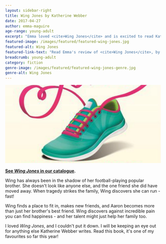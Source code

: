 ```yaml
---
layout: sidebar-right
title: Wing Jones by Katherine Webber
date: 2017-04-27
author: emma-maguire
age-range: young-adult
excerpt: "Emma loved <cite>Wing Jones</cite> and is excited to read Katherine Webber's future work"
featured-image: /images/featured/featured-wing-jones.jpg
featured-alt: Wing Jones
featured-link-text: "Read Emma's review of <cite>Wing Jones</cite>, by Katherine Webber."
breadcrumb: young-adult
category: fiction
genre-image: /images/featured/featured-wing-jones-genre.jpg
genre-alt: Wing Jones
---
```


![Wing Jones](/images/featured/featured-wing-jones.jpg)

**[See <cite>Wing Jones</cite> in our catalogue](https://suffolk.spydus.co.uk/cgi-bin/spydus.exe/ENQ/OPAC/BIBENQ?BRN=2078815).**

Wing has always been in the shadow of her football-playing popular brother. She doesn't look like anyone else, and the one friend she did have moved away. When tragedy strikes the family, Wing discovers she can run - fast!

Wing finds a place to fit in, makes new friends, and Aaron becomes more than just her brother's best friend. Wing discovers against incredible pain you can find happiness - and her talent might just help her family too.

I loved <cite>Wing Jones</cite>, and I couldn't put it down. I will be keeping an eye out for anything else Katherine Webber writes. Read this book, it's one of my favourites so far this year!
